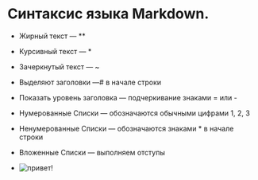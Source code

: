 # Синтаксис языка Markdown. 

* Жирный текст — **

* Курсивный текст — *

* Зачеркнутый текст — ~

* Выделяют заголовки —# в начале строки

* Показать уровень заголовка —
подчеркивание знаками = или -

* Нумерованные Списки —
обозначаются обычными
цифрами 1, 2, 3

* Ненумерованные Списки —
обозначаются знаками *
в начале строки

* Вложенные Списки —
выполняем отступы

* ![привет!](C:\Users\user\Desktop\HOMEWORK\.git\mark.jpg)
